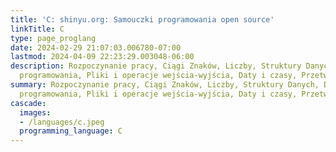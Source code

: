 ```yaml
---
title: 'C: shinyu.org: Samouczki programowania open source'
linkTitle: C
type: page_proglang
date: 2024-02-29 21:07:03.006780-07:00
lastmod: 2024-04-09 22:23:29.003048-06:00
description: Rozpoczynanie pracy, Ciągi Znaków, Liczby, Struktury Danych, Dobre praktyki
  programowania, Pliki i operacje wejścia-wyjścia, Daty i czasy, Przetwarzanie…
summary: Rozpoczynanie pracy, Ciągi Znaków, Liczby, Struktury Danych, Dobre praktyki
  programowania, Pliki i operacje wejścia-wyjścia, Daty i czasy, Przetwarzanie…
cascade:
  images:
  - /languages/c.jpeg
  programming_language: C
---
```

